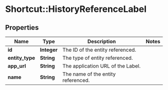 # Shortcut::HistoryReferenceLabel

## Properties
Name | Type | Description | Notes
------------ | ------------- | ------------- | -------------
**id** | **Integer** | The ID of the entity referenced. | 
**entity_type** | **String** | The type of entity referenced. | 
**app_url** | **String** | The application URL of the Label. | 
**name** | **String** | The name of the entity referenced. | 

